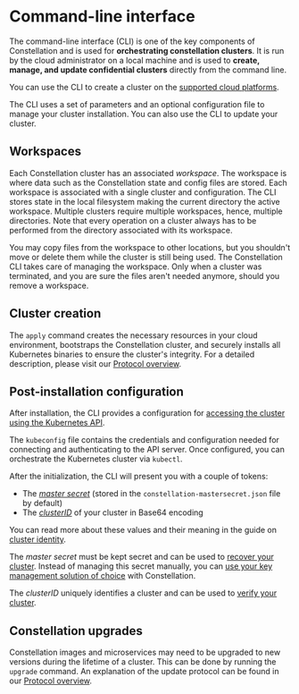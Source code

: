# Command-line interface

The command-line interface (CLI) is one of the key components of Constellation and is used for **orchestrating constellation clusters**. It is run by the cloud administrator on a local machine and is used to **create, manage, and update confidential clusters** directly from the command line.

You can use the CLI to create a cluster on the [supported cloud platforms](../../overview/product.md).

The CLI uses a set of parameters and an optional configuration file to manage your cluster installation. You can also use the CLI to update your cluster.

## Workspaces

Each Constellation cluster has an associated _workspace_.
The workspace is where data such as the Constellation state and config files are stored.
Each workspace is associated with a single cluster and configuration.
The CLI stores state in the local filesystem making the current directory the active workspace.
Multiple clusters require multiple workspaces, hence, multiple directories.
Note that every operation on a cluster always has to be performed from the directory associated with its workspace.

You may copy files from the workspace to other locations,
but you shouldn't move or delete them while the cluster is still being used.
The Constellation CLI takes care of managing the workspace.
Only when a cluster was terminated, and you are sure the files aren't needed anymore, should you remove a workspace.

## Cluster creation

The `apply` command creates the necessary resources in your cloud environment, bootstraps the Constellation cluster, and securely installs all Kubernetes binaries to ensure the cluster's integrity. For a detailed description, please visit our [Protocol overview](../overview.md#cluster-creation).

## Post-installation configuration

After installation, the CLI provides a configuration for [accessing the cluster using the Kubernetes API](https://kubernetes.io/docs/tasks/administer-cluster/access-cluster-api/).

The `kubeconfig` file contains the credentials and configuration needed for connecting and authenticating to the API server. Once configured, you can orchestrate the Kubernetes cluster via `kubectl`.

After the initialization, the CLI will present you with a couple of tokens:

- The [_master secret_](../security/keys.md#master-secret) (stored in the `constellation-mastersecret.json` file by default)
- The [_clusterID_](../security/keys.md#cluster-identity) of your cluster in Base64 encoding

You can read more about these values and their meaning in the guide on [cluster identity](../security/keys.md#cluster-identity).

The _master secret_ must be kept secret and can be used to [recover your cluster](../../workflows/recovery.md).
Instead of managing this secret manually, you can [use your key management solution of choice](../security/keys.md#user-managed-key-management) with Constellation.

The _clusterID_ uniquely identifies a cluster and can be used to [verify your cluster](../../workflows/verify-cluster.md).

## Constellation upgrades

Constellation images and microservices may need to be upgraded to new versions during the lifetime of a cluster. This can be done by running the `upgrade` command. An explanation of the update protocol can be found in our [Protocol overview](../overview.md#cluster-upgrade).

<!-- soon: As the [builds of the Constellation images are reproducible](attestation.md#chain-of-trust), the updated measurements are auditable by the customer. -->
